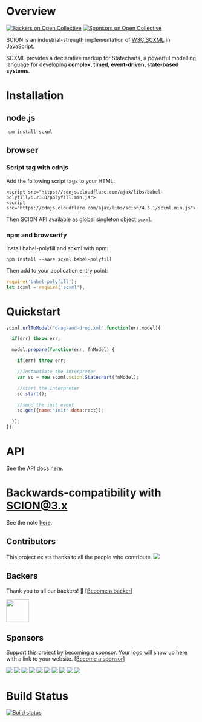 # Overview
[![Backers on Open Collective](https://opencollective.com/scion/backers/badge.svg)](#backers)
 [![Sponsors on Open Collective](https://opencollective.com/scion/sponsors/badge.svg)](#sponsors) 

SCION is an industrial-strength implementation of [W3C SCXML](http://www.w3.org/TR/scxml/) in JavaScript. 

SCXML provides a declarative markup for Statecharts, a powerful modelling language for developing **complex, timed, event-driven, state-based systems**. 

# Installation

## node.js

`npm install scxml`

## browser

### Script tag with cdnjs

Add the following script tags to your HTML:

```
<script src="https://cdnjs.cloudflare.com/ajax/libs/babel-polyfill/6.23.0/polyfill.min.js">
<script src="https://cdnjs.cloudflare.com/ajax/libs/scion/4.3.1/scxml.min.js">
```

Then SCION API available as global singleton object `scxml`.

### npm and browserify

Install babel-polyfill and scxml with npm:

`npm install --save scxml babel-polyfill`

Then add to your application entry point:

```js
require('babel-polyfill');
let scxml = require('scxml');
```

# Quickstart

```javascript
scxml.urlToModel("drag-and-drop.xml",function(err,model){

  if(err) throw err;

  model.prepare(function(err, fnModel) {

    if(err) throw err;

    //instantiate the interpreter
    var sc = new scxml.scion.Statechart(fnModel);

    //start the interpreter
    sc.start();

    //send the init event
    sc.gen({name:"init",data:rect});

  });
})
```

# API

See the API docs [here](http://jbeard4.github.io/SCION/modules/_workspace_scion_scxml_platform_projects_scion_tsd_index_d_.html).

# Backwards-compatibility with SCION@3.x

See the note [here](https://github.com/jbeard4/SCION-CORE#backwards-compatibility-semantics).

## Contributors

This project exists thanks to all the people who contribute. 
<a href="graphs/contributors"><img src="https://opencollective.com/SCION/contributors.svg?width=890&button=false" /></a>


## Backers

Thank you to all our backers! 🙏 [[Become a backer](https://opencollective.com/SCION#backer)]

<a href="https://opencollective.com/juan-carlos-madrid-abad#" target="_blank"><img width="60" src="https://opencollective.com/static/images/avatar-01.svg?width=890"></a>

## Sponsors

Support this project by becoming a sponsor. Your logo will show up here with a link to your website. [[Become a sponsor](https://opencollective.com/SCION#sponsor)]

<a href="https://opencollective.com/SCION/sponsor/0/website" target="_blank"><img src="https://opencollective.com/SCION/sponsor/0/avatar.svg"></a>
<a href="https://opencollective.com/SCION/sponsor/1/website" target="_blank"><img src="https://opencollective.com/SCION/sponsor/1/avatar.svg"></a>
<a href="https://opencollective.com/SCION/sponsor/2/website" target="_blank"><img src="https://opencollective.com/SCION/sponsor/2/avatar.svg"></a>
<a href="https://opencollective.com/SCION/sponsor/3/website" target="_blank"><img src="https://opencollective.com/SCION/sponsor/3/avatar.svg"></a>
<a href="https://opencollective.com/SCION/sponsor/4/website" target="_blank"><img src="https://opencollective.com/SCION/sponsor/4/avatar.svg"></a>
<a href="https://opencollective.com/SCION/sponsor/5/website" target="_blank"><img src="https://opencollective.com/SCION/sponsor/5/avatar.svg"></a>
<a href="https://opencollective.com/SCION/sponsor/6/website" target="_blank"><img src="https://opencollective.com/SCION/sponsor/6/avatar.svg"></a>
<a href="https://opencollective.com/SCION/sponsor/7/website" target="_blank"><img src="https://opencollective.com/SCION/sponsor/7/avatar.svg"></a>
<a href="https://opencollective.com/SCION/sponsor/8/website" target="_blank"><img src="https://opencollective.com/SCION/sponsor/8/avatar.svg"></a>
<a href="https://opencollective.com/SCION/sponsor/9/website" target="_blank"><img src="https://opencollective.com/SCION/sponsor/9/avatar.svg"></a>

# Build Status

[![Build status](https://travis-ci.org/jbeard4/SCION.svg)](https://travis-ci.org/jbeard4/SCION)

